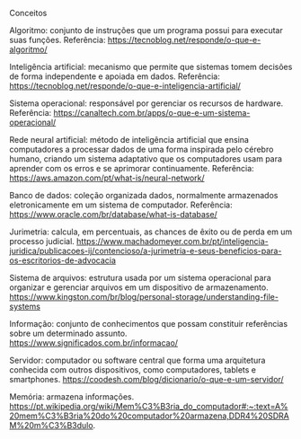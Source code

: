 Conceitos

Algoritmo: conjunto de instruções que um programa possui para executar suas funções. Referência: https://tecnoblog.net/responde/o-que-e-algoritmo/

Inteligência artificial: mecanismo que permite que sistemas tomem decisões de forma independente e apoiada em dados. Referência: https://tecnoblog.net/responde/o-que-e-inteligencia-artificial/

Sistema operacional: responsável por gerenciar os recursos de hardware. Referência: https://canaltech.com.br/apps/o-que-e-um-sistema-operacional/

Rede neural artificial: método de inteligência artificial que ensina computadores a processar dados de uma forma inspirada pelo cérebro humano, criando um sistema adaptativo que os computadores usam para aprender com os erros e se aprimorar continuamente. Referência: https://aws.amazon.com/pt/what-is/neural-network/

Banco de dados: coleção organizada dados, normalmente armazenados eletronicamente em um sistema de computador. Referência: https://www.oracle.com/br/database/what-is-database/

Jurimetria: calcula, em percentuais, as chances de êxito ou de perda em um processo judicial. https://www.machadomeyer.com.br/pt/inteligencia-juridica/publicacoes-ij/contencioso/a-jurimetria-e-seus-beneficios-para-os-escritorios-de-advocacia

Sistema de arquivos: estrutura usada por um sistema operacional para organizar e gerenciar arquivos em um dispositivo de armazenamento. https://www.kingston.com/br/blog/personal-storage/understanding-file-systems

Informação: conjunto de conhecimentos que possam constituir referências sobre um determinado assunto. https://www.significados.com.br/informacao/

Servidor: computador ou software central que forma uma arquitetura conhecida com outros dispositivos, como computadores, tablets e smartphones. https://coodesh.com/blog/dicionario/o-que-e-um-servidor/

Memória: armazena informações. https://pt.wikipedia.org/wiki/Mem%C3%B3ria_do_computador#:~:text=A%20mem%C3%B3ria%20do%20computador%20armazena,DDR4%20SDRAM%20m%C3%B3dulo.
